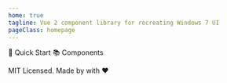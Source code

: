 ```yaml
---
home: true
tagline: Vue 2 component library for recreating Windows 7 UI
pageClass: homepage
---
```


<p class="center">
  <Home-Button href="/guide/" class="default">🚀 Quick Start</Home-Button>
  <Home-Button href="/components/">📚 Components</Home-Button>
</p>
<p class="footer">
MIT Licensed. Made by <winui-link href="https://visnalize.com/" target="_blank" text="Visnalize" /> with ❤️
</p>
